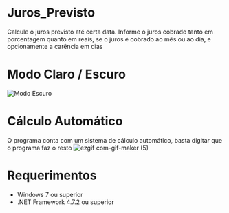 # Juros_Previsto
Calcule o juros previsto até certa data. Informe o juros cobrado tanto em porcentagem quanto em reais, se o juros é cobrado ao mês ou ao dia, e opcionamente a carência em dias

# Modo Claro / Escuro
![Modo Escuro](https://user-images.githubusercontent.com/70946246/166164968-9516ee14-1cc7-4bc2-b6cc-26814c0b6900.png)

# Cálculo Automático
O programa conta com um sistema de cálculo automático, basta digitar que o programa faz o resto
![ezgif com-gif-maker (5)](https://user-images.githubusercontent.com/70946246/166165124-f623c9b9-0e54-4fe6-84ae-f4ceecbf0fb6.gif)

# Requerimentos
- Windows 7 ou superior
- .NET Framework 4.7.2 ou superior

